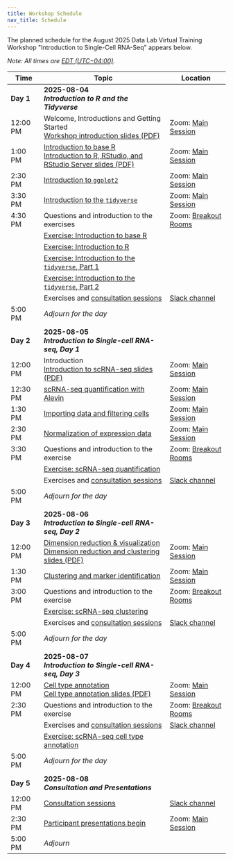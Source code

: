 ```yaml
---
title: Workshop Schedule
nav_title: Schedule
---
```


The planned schedule for the August 2025 Data Lab Virtual Training Workshop "Introduction to Single-Cell RNA-Seq" appears below.


*Note: All times are [EDT (UTC−04:00)](https://www.timeanddate.com/time/zones/edt).*


| Time        | Topic                             | Location |
|-------------|--------------------------------------------|----------------|
| **Day 1**   | **2025-08-04** <br> _**Introduction to R and the Tidyverse**_                 |
| 12:00 PM    | Welcome, Introductions and Getting Started <br> [Workshop introduction slides (PDF)](#../slides/2025-08-04_course-intro-scRNA.pdf)  | Zoom: [Main Session](../software-setup/zoom-procedures.md) |
| 1:00 PM     | [Introduction to base R](#../completed-notebooks/intro-to-R-tidyverse/01-intro_to_base_R.nb.html) <br> [Introduction to R, RStudio, and RStudio Server slides (PDF)](#../slides/2025-08-04_intro-to-r-rstudio.pdf) | Zoom: [Main Session](../software-setup/zoom-procedures.md)|
| 2:30 PM     | [Introduction to `ggplot2`](#../completed-notebooks/intro-to-R-tidyverse/02-intro_to_ggplot2.nb.html) | Zoom: [Main Session](../software-setup/zoom-procedures.md) |
| 3:30 PM     | [Introduction to the `tidyverse`](#../completed-notebooks/intro-to-R-tidyverse/03-intro_to_tidyverse.nb.html) | Zoom: [Main Session](../software-setup/zoom-procedures.md) |
| 4:30 PM     | Questions and introduction to the exercises | Zoom: [Breakout Rooms](../software-setup/zoom-procedures.md#using-breakout-rooms) |
|             | [Exercise: Introduction to base R](https://github.com/AlexsLemonade/training-modules/blob/{{site.release_tag}}/intro-to-R-tidyverse/exercise_01-intro_to_base_R.Rmd)  | |
|             | [Exercise: Introduction to R](https://github.com/AlexsLemonade/training-modules/blob/{{site.release_tag}}/intro-to-R-tidyverse/exercise_02-intro_to_R.Rmd)  | |
|             | [Exercise: Introduction to the `tidyverse`, Part 1](https://github.com/AlexsLemonade/training-modules/blob/{{site.release_tag}}/intro-to-R-tidyverse/exercise_03a-intro_to_tidyverse.Rmd)  | |
|             | [Exercise: Introduction to the `tidyverse`, Part 2](https://github.com/AlexsLemonade/training-modules/blob/{{site.release_tag}}/intro-to-R-tidyverse/exercise_03b-intro_to_tidyverse.Rmd)  | |
|             | Exercises and [consultation sessions](workshop-logistics.md#consultation-sessions) | [Slack channel](../software-setup/slack-procedures.md) |
| 5:00  PM    | *Adjourn for the day*             |
| | |         |
| **Day 2**   | **2025-08-05**  <br> _**Introduction to Single-cell RNA-seq, Day 1**_ |
| 12:00 PM    | Introduction <br> [Introduction to scRNA-seq slides (PDF)](#../slides/2025-08-05_Intro_to_scRNA-seq.pdf) | Zoom: [Main Session](../software-setup/zoom-procedures.md) |
| 12:30 PM    | [scRNA-seq quantification with Alevin](#../completed-notebooks/scRNA-seq/01-scRNA_quant_qc.nb.html) | Zoom: [Main Session](../software-setup/zoom-procedures.md)|
| 1:30 PM     | [Importing data and filtering cells](#../completed-notebooks/scRNA-seq/02-filtering_scRNA.nb.html) | Zoom: [Main Session](../software-setup/zoom-procedures.md) |
| 2:30 PM     | [Normalization of expression data](#../completed-notebooks/scRNA-seq/03-normalizing_scRNA.nb.html) | Zoom: [Main Session](../software-setup/zoom-procedures.md) |
| 3:30 PM     | Questions and introduction to the exercise | Zoom: [Breakout Rooms](../software-setup/zoom-procedures.md#using-breakout-rooms) |
|             | [Exercise: scRNA-seq quantification](https://github.com/AlexsLemonade/training-modules/blob/{{site.release_tag}}/scRNA-seq/exercise_01-scrna_quant.Rmd) | |
|             | Exercises and [consultation sessions](workshop-logistics.md#consultation-sessions) | [Slack channel](../software-setup/slack-procedures.md) |
| 5:00  PM    | *Adjourn for the day*             |
| | |         |
| **Day 3**   | **2025-08-06**  <br> _**Introduction to Single-cell RNA-seq, Day 2**_ |
| 12:00 PM    | [Dimension reduction & visualization](#../completed-notebooks/scRNA-seq/04-dimension_reduction_scRNA.nb.html) <br> [Dimension reduction and clustering slides (PDF)](#../slides/2025-08-06_dimension-reduction-clustering.pdf) | Zoom: [Main Session](../software-setup/zoom-procedures.md)|
| 1:30 PM     | [Clustering and marker identification](#../completed-notebooks/scRNA-seq/05-clustering_markers_scRNA.nb.html) | Zoom: [Main Session](../software-setup/zoom-procedures.md) |
| 3:00 PM     | Questions and introduction to the exercise | Zoom: [Breakout Rooms](../software-setup/zoom-procedures.md#using-breakout-rooms) |
|             | [Exercise: scRNA-seq clustering](https://github.com/AlexsLemonade/training-modules/blob/{{site.release_tag}}/scRNA-seq/exercise_02-scrna_clustering.Rmd) | |
|             | Exercises and [consultation sessions](workshop-logistics.md#consultation-sessions) | [Slack channel](../software-setup/slack-procedures.md) |
| 5:00  PM    | *Adjourn for the day*             |
| | |    |
| **Day 4**   | **2025-08-07**  <br> _**Introduction to Single-cell RNA-seq, Day 3**_ | |
| 12:00 PM    | [Cell type annotation](#../completed-notebooks/scRNA-seq/06-celltype_annotation.nb.html) <br> [Cell type annotation slides (PDF)](#../slides/2025-08-07_cell-type-assignment.pdf) | Zoom: [Main Session](../software-setup/zoom-procedures.md) |
| 2:30 PM     | Questions and introduction to the exercise | Zoom: [Breakout Rooms](../software-setup/zoom-procedures.md#using-breakout-rooms) |
|             | Exercises and [consultation sessions](workshop-logistics.md#consultation-sessions) | [Slack channel](../software-setup/slack-procedures.md)|
|             | [Exercise: scRNA-seq cell type annotation](https://github.com/AlexsLemonade/training-modules/blob/{{site.release_tag}}/scRNA-seq/exercise_03-celltype.Rmd) | |
| 5:00  PM    | *Adjourn for the day*             |
| | |
| **Day 5**   | **2025-08-08**  <br> _**Consultation and Presentations**_ |
| 12:00 PM    | [Consultation sessions](workshop-logistics.md#consultation-sessions)  | [Slack channel](../software-setup/slack-procedures.md) |
| 2:30 PM     | [Participant presentations begin](workshop-logistics.md#participant-presentations) | Zoom: [Main Session](../software-setup/zoom-procedures.md) |
| 5:00 PM     | *Adjourn*   |

